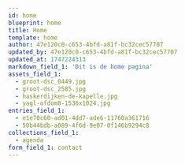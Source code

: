 ```yaml
---
id: home
blueprint: home
title: Home
template: home
author: 47e120c0-c653-4bfd-a81f-bc32cec57707
updated_by: 47e120c0-c653-4bfd-a81f-bc32cec57707
updated_at: 1747224313
markdown_field_1: 'Dit is de home pagina'
assets_field_1:
  - groot-dsc_0449.jpg
  - groot-dsc_2585.jpg
  - haskerdijken-de-kapelle.jpg
  - yagl-ofdom8-1536x1024.jpg
entries_field_1:
  - e1e70c60-ad01-4dd7-ade6-11760a361716
  - 50b44bdb-a089-4f6d-9e07-0f146b9294c8
collections_field_1:
  - agenda
form_field_1: contact
---
```

